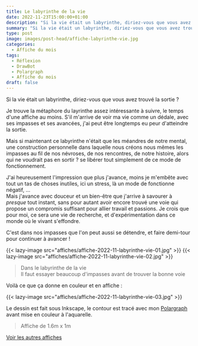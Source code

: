 ```yaml
---
title: Le labyrinthe de la vie
date: 2022-11-23T15:00:00+01:00
description: "Si la vie était un labyrinthe, diriez-vous que vous avez trouvé la sortie ?"
summary: "Si la vie était un labyrinthe, diriez-vous que vous avez trouvé la sortie ?"
type: post
image: images/post-head/affiche-labyrinthe-vie.jpg
categories: 
  - Affiche du mois
tags:
  - Réflexion
  - DrawBot
  - Polargraph
  - Affiche du mois
draft: false
---
```


Si la vie était un labyrinthe, diriez-vous que vous avez trouvé la sortie ?

Je trouve la métaphore du layrinthe assez intéressante à suivre, le temps d'une affiche au moins.
S'il m'arrive de voir ma vie comme un dédale, avec ses impasses et ses avancées, j'ai peut être
longtemps eu peur d'atteindre la sortie. 

Mais si maintenant ce labyrinthe n'était que les méandres de notre mental,
une construction personnelle dans laquelle nous créons nous mêmes les impasses au fil de nos 
névroses, de nos rencontres, de notre histoire, alors qui ne voudrait pas en sortir ? se libérer 
tout simplement de ce mode de fonctionnement.

J'ai heureusement l'impression que plus j'avance, moins je m'embête avec tout un tas de choses 
inutiles, ici un stress, là un mode de fonctionne négatif, ...  
Mais j'avance avec douceur et un bien-être que j'arrive à savourer à *presque* tout instant, sans pour 
autant avoir encore trouvé une voie qui propose un compromis suffisant pour allier travail et passions. 
Je crois que pour moi, ce sera une vie de recherche, et d'expérimentation dans ce monde où le vivant 
s'effondre. 

C'est dans nos impasses que l'on peut aussi se détendre, et faire demi-tour pour continuer à avancer !

{{< lazy-image src="affiches/affiche-2022-11-labyrinthe-vie-01.jpg" >}}
{{< lazy-image src="affiches/affiche-2022-11-labyrinthe-vie-02.jpg" >}}

> Dans le labyrinthe de la vie  
> Il faut essayer beaucoup d'impasses
> avant de trouver la bonne voie

Voilà ce que ça donne en couleur et en affiche :

{{< lazy-image src="affiches/affiche-2022-11-labyrinthe-vie-03.jpg" >}}

Le dessin est fait sous Inkscape, le contour est tracé avec mon [Polargraph](../drawbot-polargraph)
avant mise en couleur à l'aquarelle.

> Affiche de 1.6m x 1m

[Voir les autres affiches](/categories/affiche-du-mois)
